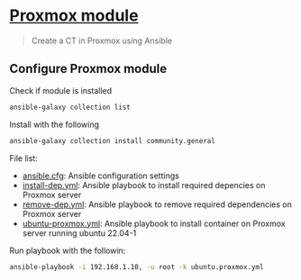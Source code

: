 # [Proxmox module](https://docs.ansible.com/ansible/latest/collections/community/general/proxmox_module.html)
> Create a CT in Proxmox using Ansible

## Configure Proxmox module
Check if module is installed
```bash
ansible-galaxy collection list
```

Install with the following
```bash
ansible-galaxy collection install community.general
```

File list:
- [ansible.cfg](https://raw.githubusercontent.com/vlombardino/Proxmox/master/Ansible/Containers/CT-Ubuntu/ansible.cfg): Ansible configuration settings
- [install-dep.yml](https://raw.githubusercontent.com/vlombardino/Proxmox/master/Ansible/Containers/CT-Ubuntu/install-dep.yml): Ansible playbook to install required depencies on Proxmox server
- [remove-dep.yml](https://raw.githubusercontent.com/vlombardino/Proxmox/master/Ansible/Containers/CT-Ubuntu/remove-dep.yml): Ansible playbook to remove required dependencies on Proxmox server
- [ubuntu-proxmox.yml](https://raw.githubusercontent.com/vlombardino/Proxmox/master/Ansible/Containers/CT-Ubuntu/ubuntu.proxmox.yml): Ansible playbook to install container on Proxmox server running ubuntu 22.04-1

Run playbook with the followin:
```bash
ansible-playbook -i 192.168.1.10, -u root -k ubuntu.proxmox.yml
```
